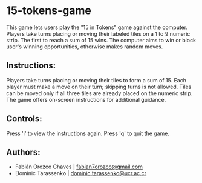 # 15-tokens-game
This game lets users play the "15 in Tokens" game against the computer. Players take turns placing or moving their labeled tiles on a 1 to 9 numeric strip. The first to reach a sum of 15 wins. The computer aims to win or block user's winning opportunities, otherwise makes random moves.

## Instructions:
Players take turns placing or moving their tiles to form a sum of 15.
Each player must make a move on their turn; skipping turns is not allowed.
Tiles can be moved only if all three tiles are already placed on the numeric strip.
The game offers on-screen instructions for additional guidance.

## Controls:
Press 'i' to view the instructions again.
Press 'q' to quit the game.

## Authors:
- Fabián Orozco Chaves | <fabian7orozco@gmail.com>
- Dominic Tarassenko   | <dominic.tarassenko@ucr.ac.cr>
